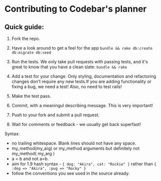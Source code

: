 # Contributing to Codebar's planner

## Quick guide:

1. Fork the repo.

2. Have a look around to get a feel for the app `bundle && rake db:create db:migrate db:seed`

3. Run the tests. We only take pull requests with passing tests, and it's great to know that you have a clean slate: `bundle && rake`

4. Add a test for your change. Only styling, documentation and refactoring changes don't require any new tests.If you are adding functionality or fixing a bug, we need a test! Also, no need to test rails!

5. Make the test pass.

6. Commit, with a meaningul describing message. This is very important!

7. Push to your fork and submit a pull request.

8. Wait for comments or feedback - we usually get back superfast!

Syntax:

* no trailing whitespace. Blank lines should not have any space.
* my_method(my_arg) or my_method arguments but definitely not my_method( my_arg )
* a = b and not a=b.
* aim for 1.9 hash syntax - `{ dog: "Akira", cat: "Rockie" }` rather than `{ :dog => "Akira", :pug => "Rocky" }`
* follow the conventions you see used in the source already.
